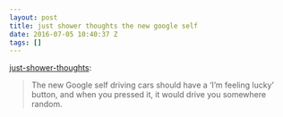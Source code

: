 ```yaml
---
layout: post
title: just shower thoughts the new google self
date: 2016-07-05 10:40:37 Z
tags: []
---
```

[just-shower-thoughts](http://just-shower-thoughts.tumblr.com/post/146938423889/the-new-google-self-driving-cars-should-have-a):

> The new Google self driving cars should have a ‘I’m feeling lucky’ button, and when you pressed it, it would drive you somewhere random.
